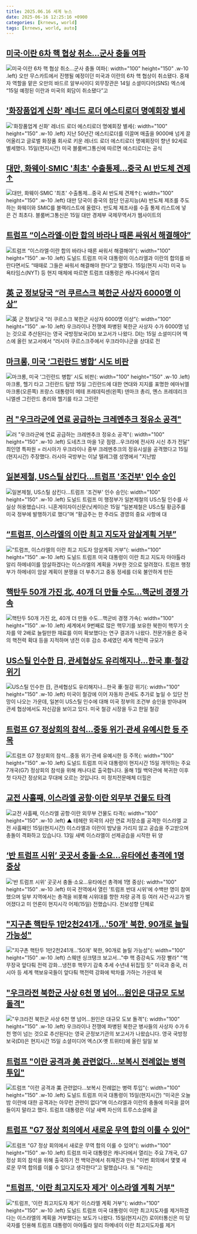 ```yaml
---
title: 2025.06.16 세계 뉴스
date: 2025-06-16 12:25:16 +0900
categories: [krnews, world]
tags: [krnews, world, auto]
---
```

## [미국·이란 6차 핵 협상 취소…군사 충돌 여파](https://n.news.naver.com/mnews/article/366/0001085371)

![미국·이란 6차 핵 협상 취소…군사 충돌 여파](https://mimgnews.pstatic.net/image/origin/366/2025/06/15/1085371.jpg?type=nf220_150){: width="100" height="150" .w-10 .left}
오만 무스카트에서 진행될 예정이던 미국과 이란의 6차 핵 협상이 취소됐다. 중재자 역할을 맡은 오만의 바드르 알부사이디 외무장관은 14일 소셜미디어(SNS) 엑스에 “15일 예정된 이란과 미국의 회담이 취소됐다”고

## ['화장품업계 신화' 레너드 로더 에스티로더 명예회장 별세](https://n.news.naver.com/mnews/article/277/0005607931)

!['화장품업계 신화' 레너드 로더 에스티로더 명예회장 별세](https://mimgnews.pstatic.net/image/origin/277/2025/06/16/5607931.jpg?type=nf220_150){: width="100" height="150" .w-10 .left}
지난 50년간 에스티로더를 이끌며 매출을 9000배 넘게 끌어올리고 글로벌 화장품 회사로 키운 레너드 로더 에스티로더 명예회장이 향년 92세로 별세했다. 15일(현지시간) 미국 블룸버그통신에 따르면 에스티로더는 공식

## [대만, 화웨이·SMIC '최초' 수출통제…중국 AI 반도체 견제↑](https://n.news.naver.com/mnews/article/015/0005144854)

![대만, 화웨이·SMIC '최초' 수출통제…중국 AI 반도체 견제↑](https://mimgnews.pstatic.net/image/origin/015/2025/06/15/5144854.jpg?type=nf220_150){: width="100" height="150" .w-10 .left}
대만 당국이 중국의 첨단 인공지능(AI) 반도체 제조를 주도하는 화웨이와 SMIC를 블랙리스트에 올렸다. 반도체 제조사를 수출 통제 리스트에 넣은 건 최초다. 블룸버그통신은 15일 대만 경제부 국제무역서가 웹사이트의

## [트럼프 “이스라엘·이란 합의 바라나 때론 싸워서 해결해야”](https://n.news.naver.com/mnews/article/020/0003641483)

![트럼프 “이스라엘·이란 합의 바라나 때론 싸워서 해결해야”](https://mimgnews.pstatic.net/image/origin/020/2025/06/16/3641483.jpg?type=nf220_150){: width="100" height="150" .w-10 .left}
도널드 트럼프 미국 대통령이 이스라엘과 이란의 합의를 바란다면서도 “때때로 그들은 싸워서 해결해야 한다”고 말했다. 15일(현지 시각) 미국 뉴욕타임스(NYT) 등 현지 매체에 따르면 트럼프 대통령은 캐나다에서 열리

## [英 군 정보당국 “러 쿠르스크 북한군 사상자 6000명 이상”](https://n.news.naver.com/mnews/article/023/0003911325)

![英 군 정보당국 “러 쿠르스크 북한군 사상자 6000명 이상”](https://mimgnews.pstatic.net/image/origin/023/2025/06/16/3911325.jpg?type=nf220_150){: width="100" height="150" .w-10 .left}
우크라이나 전쟁에 파병된 북한군 사상자 수가 6000명 넘는 것으로 추산된다는 영국 국방정보국(DI) 보고서가 나왔다. DI는 15일 소셜미디어 엑스에 올린 보고서에서 “러시아 쿠르스크주에서 우크라이나군을 상대로 전

## [마크롱, 미국 ‘그린란드 병합’ 시도 비판](https://n.news.naver.com/mnews/article/021/0002716279)

![마크롱, 미국 ‘그린란드 병합’ 시도 비판](https://mimgnews.pstatic.net/image/origin/021/2025/06/16/2716279.jpg?type=nf220_150){: width="100" height="150" .w-10 .left}
마크롱, 헬기 타고 그린란드 탐방 15일 그린란드에 대한 연대와 지지를 표명한 에마뉘엘 마크롱(오른쪽) 프랑스 대통령이 메테 프레데릭센(왼쪽) 덴마크 총리, 옌스 프레데리크 니엘센 그린란드 총리와 헬기를 타고 그린란

## [러 "우크라군에 연료 공급하는 크레멘추크 정유소 공격"](https://n.news.naver.com/mnews/article/001/0015450486)

![러 "우크라군에 연료 공급하는 크레멘추크 정유소 공격"](https://mimgnews.pstatic.net/image/origin/001/2025/06/15/15450486.jpg?type=nf220_150){: width="100" height="150" .w-10 .left}
도네츠크 마을 1곳 점령…우크라에 전사자 시신 추가 전달" 최인영 특파원 = 러시아가 우크라이나 중부 크레멘추크의 정유시설을 공격했다고 15일(현지시간) 주장했다. 러시아 국방부는 이날 텔레그램 성명에서 "지난밤

## [일본제철, US스틸 삼킨다…트럼프 '조건부' 인수 승인](https://n.news.naver.com/mnews/article/374/0000445877)

![일본제철, US스틸 삼킨다…트럼프 '조건부' 인수 승인](https://mimgnews.pstatic.net/image/origin/374/2025/06/16/445877.jpg?type=nf220_150){: width="100" height="150" .w-10 .left}
도널드 트럼프 미 행정부가 일본제철의 US스틸 인수를 사실상 허용했습니다. 니혼게이자이신문(닛케이)은 15일 “일본제철은 US스틸 황금주를 미국 정부에 발행하기로 했다”며 “황금주는 한 주라도 경영의 중요 사항에 대

## [“트럼프, 이스라엘의 이란 최고 지도자 암살계획 거부”](https://n.news.naver.com/mnews/article/119/0002968079)

![“트럼프, 이스라엘의 이란 최고 지도자 암살계획 거부”](https://mimgnews.pstatic.net/image/origin/119/2025/06/16/2968079.jpg?type=nf220_150){: width="100" height="150" .w-10 .left}
도널드 트럼프 미국 대통령이 이란 최고 지도자 아야톨라 알리 하메네이를 암살하겠다는 이스라엘의 계획을 거부한 것으로 알려졌다. 트럼프 행정부가 하메네이 암살 계획이 분쟁을 더 부추기고 중동 정세를 더욱 불안하게 만든

## [핵탄두 50개 가진 北, 40개 더 만들 수도...핵군비 경쟁 가속](https://n.news.naver.com/mnews/article/014/0005363642)

![핵탄두 50개 가진 北, 40개 더 만들 수도...핵군비 경쟁 가속](https://mimgnews.pstatic.net/image/origin/014/2025/06/16/5363642.jpg?type=nf220_150){: width="100" height="150" .w-10 .left}
세계에서 9번째로 많은 핵무기를 보유한 북한이 핵무기 숫자를 약 2배로 늘릴만한 재료를 이미 확보했다는 연구 결과가 나왔다. 전문가들은 중국의 핵전력 확대 등을 지적하며 냉전 이후 감소 추세였던 세계 핵전력 규모가

## [US스틸 인수한 日, 관세협상도 유리해지나...한국 車·철강 위기](https://n.news.naver.com/mnews/article/025/0003448126)

![US스틸 인수한 日, 관세협상도 유리해지나...한국 車·철강 위기](https://mimgnews.pstatic.net/image/origin/025/2025/06/15/3448126.jpg?type=nf220_150){: width="100" height="150" .w-10 .left}
미국이 철강에 이어 자동차 관세도 추가로 높일 수 있단 전망이 나오는 가운데, 일본이 US스틸 인수에 대해 미국 정부의 조건부 승인을 받아내며 관세 협상에서도 자신감을 보이고 있다. 미국 철강 시장을 두고 한일 철강

## [트럼프 G7 정상회의 참석…중동 위기·관세 유예시한 등 주목](https://n.news.naver.com/mnews/article/422/0000749759)

![트럼프 G7 정상회의 참석…중동 위기·관세 유예시한 등 주목](https://mimgnews.pstatic.net/image/origin/422/2025/06/16/749759.jpg?type=nf220_150){: width="100" height="150" .w-10 .left}
도널드 트럼프 미국 대통령이 현지시간 15일 개막하는 주요 7개국(G7) 정상회의 참석을 위해 캐나다로 출국합니다. 올해 1월 백악관에 복귀한 이후 첫 다자간 정상외교 무대에 오르는 것입니다. 미 정치전문매체 더힐은

## [교전 사흘째, 이스라엘 공항·이란 외무부 건물도 타격](https://n.news.naver.com/mnews/article/055/0001266714)

![교전 사흘째, 이스라엘 공항·이란 외무부 건물도 타격](https://mimgnews.pstatic.net/image/origin/055/2025/06/16/1266714.jpg?type=nf220_150){: width="100" height="150" .w-10 .left}
▲ 테헤란 외곽의 샤란 연료 저장소를 공격한 이스라엘 교전 사흘째인 15일(현지시간) 이스라엘과 이란이 밤낮을 가리지 않고 공습을 주고받으며 충돌이 격화하고 있습니다. 13일 새벽 이스라엘이 선제공습을 시작한 뒤 양

## [‘반 트럼프 시위’ 곳곳서 충돌·소요…유타에선 총격에 1명 중상](https://n.news.naver.com/mnews/article/449/0000311957)

![‘반 트럼프 시위’ 곳곳서 충돌·소요…유타에선 총격에 1명 중상](https://mimgnews.pstatic.net/image/origin/449/2025/06/16/311957.jpg?type=nf220_150){: width="100" height="150" .w-10 .left}
미국 전역에서 열린 '트럼프 반대 시위'에 수백만 명이 참여했으며 일부 지역에서는 총격을 비롯해 시위대를 향한 차량 공격 등 여러 사건·사고가 벌어졌다고 미 언론이 현지시각 어제(15일) 전했습니다. 진보성향 단체로

## ["지구촌 핵탄두 1만2천241개…'50개' 북한, 90개로 늘릴 가능성"](https://n.news.naver.com/mnews/article/001/0015450878)

!["지구촌 핵탄두 1만2천241개…'50개' 북한, 90개로 늘릴 가능성"](https://mimgnews.pstatic.net/image/origin/001/2025/06/16/15450878.jpg?type=nf220_150){: width="100" height="150" .w-10 .left}
스웨덴 싱크탱크 보고서…"中 핵 증강속도 가장 빨라" "핵무장국 앞다퉈 전력 강화…냉전후 핵무기 감축 추세 수년내 뒤집힐 듯" 미국과 중국, 러시아 등 세계 핵보유국들이 앞다퉈 핵전력 강화에 박차를 가하는 가운데 북

## ["우크라전 북한군 사상 6천 명 넘어...원인은 대규모 도보 돌격"](https://n.news.naver.com/mnews/article/422/0000749885)

!["우크라전 북한군 사상 6천 명 넘어...원인은 대규모 도보 돌격"](https://mimgnews.pstatic.net/image/origin/422/2025/06/16/749885.jpg?type=nf220_150){: width="100" height="150" .w-10 .left}
우크라이나 전쟁에 파병된 북한군 병사들의 사상자 수가 6천 명이 넘는 것으로 추산된다는 영국 군정보기관의 보고서가 나왔습니다. 영국 국방정보국(DI)은 현지시간 15일 소셜미디어 엑스(X·옛 트위터)에 올린 일일 보

## [트럼프 "이란 공격과 美 관련없다­…보복시 전례없는 병력 투입"](https://n.news.naver.com/mnews/article/025/0003448091)

![트럼프 "이란 공격과 美 관련없다­…보복시 전례없는 병력 투입"](https://mimgnews.pstatic.net/image/origin/025/2025/06/15/3448091.jpg?type=nf220_150){: width="100" height="150" .w-10 .left}
도널드 트럼프 미국 대통령이 15일(현지시간) “미국은 오늘 밤 이란에 대한 공격과는 아무런 관련이 없다”며 이스라엘과 이란의 충돌에 미국을 끌어들이지 말라고 했다. 트럼프 대통령은 이날 새벽 자신의 트루스소셜에 글

## [트럼프 "G7 정상 회의에서 새로운 무역 합의 이룰 수 있어"](https://n.news.naver.com/mnews/article/052/0002206084)

![트럼프 "G7 정상 회의에서 새로운 무역 합의 이룰 수 있어"](https://mimgnews.pstatic.net/image/origin/052/2025/06/16/2206084.jpg?type=nf220_150){: width="100" height="150" .w-10 .left}
트럼프 미국 대통령은 캐나다에서 열리는 주요 7개국, G7 정상 회의 참석을 위해 출국하기 전 백악관에서 취재진과 만나 "이번 회의에서 몇몇 새로운 무역 합의를 이룰 수 있다고 생각한다"고 말했습니다. 또 "우리는

## ["트럼프, '이란 최고지도자 제거' 이스라엘 계획 거부"](https://n.news.naver.com/mnews/article/008/0005207763)

!["트럼프, '이란 최고지도자 제거' 이스라엘 계획 거부"](https://mimgnews.pstatic.net/image/origin/008/2025/06/16/5207763.jpg?type=nf220_150){: width="100" height="150" .w-10 .left}
도널드 트럼프 미국 대통령이 이란 최고지도자를 제거하겠다는 이스라엘의 계획을 거부했다는 보도가 나왔다. 15일(현지시간) 로이터통신은 미 당국자를 인용해 트럼프 대통령이 아야톨라 알리 하메네이 이란 최고지도자를 제거

